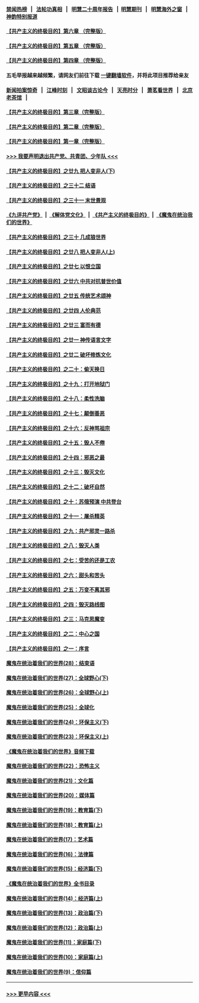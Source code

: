 #### [禁闻热榜](热点新闻.md?=0)  &nbsp;&nbsp;|&nbsp;&nbsp; [法轮功真相](https://github.com/gfw-breaker/truth/blob/master/README.md?=0) &nbsp;&nbsp;|&nbsp;&nbsp; [明慧二十周年报告](https://github.com/gfw-breaker/mh-reports/blob/master/README.md?=0) &nbsp;&nbsp;|&nbsp;&nbsp;[明慧期刊](https://github.com/gfw-breaker/mh-qikan) &nbsp;&nbsp;|&nbsp;&nbsp; [明慧海外之窗](https://github.com/gfw-breaker/mh-news/blob/master/README.md?=0) &nbsp;&nbsp;|&nbsp;&nbsp; [神韵特别报道](https://github.com/gfw-breaker/mh-news/blob/master/shenyun.md?=0)
#### [【共产主义的终极目的】第六章 （完整版）](../pages/nsc422/n11428913.md?t=02291902) 
#### [【共产主义的终极目的】第五章 （完整版）](../pages/nsc422/n11428912.md?t=02291902) 
#### [【共产主义的终极目的】第四章 （完整版）](../pages/nsc422/n11428907.md?t=02291902) 
#### 五毛举报越来越频繁，请网友们前往下载 [一键翻墙软件](https://github.com/gfw-breaker/ssr-accounts)，并将此项目推荐给亲友
#### [新闻拍案惊奇](https://github.com/gfw-breaker/banned-news/blob/master/pages/link4.md) &nbsp;&nbsp;|&nbsp;&nbsp; [江峰时刻](https://github.com/gfw-breaker/banned-news/blob/master/pages/link4.md) &nbsp;&nbsp;|&nbsp;&nbsp; [文昭谈古论今](https://github.com/gfw-breaker/banned-news/blob/master/pages/link4.md) &nbsp;&nbsp;|&nbsp;&nbsp; [天亮时分](https://github.com/gfw-breaker/banned-news/blob/master/pages/link4.md) &nbsp;&nbsp;|&nbsp;&nbsp; [萧茗看世界](https://github.com/gfw-breaker/banned-news/blob/master/pages/link4.md) &nbsp;&nbsp;|&nbsp;&nbsp; [北京老茶馆](https://github.com/gfw-breaker/banned-news/blob/master/pages/link4.md) &nbsp;&nbsp;|&nbsp;&nbsp; 
#### [【共产主义的终极目的】第三章（完整版）](../pages/nsc422/n11428848.md?t=02291902) 
#### [【共产主义的终极目的】第二章（完整版）](../pages/nsc422/n11428831.md?t=02291902) 
#### [【共产主义的终极目的】第一章（完整版）](../pages/nsc422/n11417651.md?t=02291902) 
#### [>>> 我要声明退出共产党、共青团、少年队 <<<](https://github.com/begood0513/goodnews/blob/master/quit/letter.md) 
#### [【共产主义的终极目的】之廿九 把人变非人(下)](../pages/nsc422/n11344140.md?t=02291902) 
#### [【共产主义的终极目的】之三十二 结语](../pages/nsc422/n11360535.md?t=02291902) 
#### [【共产主义的终极目的】之三十一 末世景观](../pages/nsc422/n11351129.md?t=02291902) 
#### [《九评共产党》](https://github.com/begood0513/9ping.md/blob/master/README.md) &nbsp;|&nbsp; [《解体党文化》](../../../../jtdwh.md/blob/master/README.md)  &nbsp;|&nbsp; [《共产主义的终极目的》](../../../../gczydzjmd.md/blob/master/README.md) &nbsp;|&nbsp; [《魔鬼在统治我们的世界》](../../../../mgztzwmdsj.md/blob/master/README.md) 
#### [【共产主义的终极目的】之三十 几成狼世界](../pages/nsc422/n11348280.md?t=02291902) 
#### [【共产主义的终极目的】之廿八 把人变非人(上)](../pages/nsc422/n11340492.md?t=02291902) 
#### [【共产主义的终极目的】之廿七 以恨立国](../pages/nsc422/n11336944.md?t=02291902) 
#### [【共产主义的终极目的】之廿六 中共对抗普世价值](../pages/nsc422/n11324785.md?t=02291902) 
#### [【共产主义的终极目的】之廿五 传统艺术颂神](../pages/nsc422/n11296396.md?t=02291902) 
#### [【共产主义的终极目的】之廿四 人伦典范](../pages/nsc422/n11296397.md?t=02291902) 
#### [【共产主义的终极目的】之廿三 富而有德](../pages/nsc422/n11283598.md?t=02291902) 
#### [【共产主义的终极目的】之廿一 神传语言文字](../pages/nsc422/n11263265.md?t=02291902) 
#### [【共产主义的终极目的】之廿二 破坏修炼文化](../pages/nsc422/n11245728.md?t=02291902) 
#### [【共产主义的终极目的】之二十：偷天换日](../pages/nsc422/n11238846.md?t=02291902) 
#### [【共产主义的终极目的】之十九：打开地狱门](../pages/nsc422/n11206376.md?t=02291902) 
#### [【共产主义的终极目的】之十八：柔性洗脑](../pages/nsc422/n11199994.md?t=02291902) 
#### [【共产主义的终极目的】之十七：颠倒善恶](../pages/nsc422/n11179782.md?t=02291902) 
#### [【共产主义的终极目的】之十六：反神骂祖宗](../pages/nsc422/n11166798.md?t=02291902) 
#### [【共产主义的终极目的】之十五：毁人不倦](../pages/nsc422/n11166792.md?t=02291902) 
#### [【共产主义的终极目的】之十四：邪恶之最](../pages/nsc422/n11150249.md?t=02291902) 
#### [【共产主义的终极目的】之十三：毁灭文化](../pages/nsc422/n11135227.md?t=02291902) 
#### [【共产主义的终极目的】之十二：破坏自然](../pages/nsc422/n11135214.md?t=02291902) 
#### [【共产主义的终极目的】之十：苏俄预演 中共登台](../pages/nsc422/n11118424.md?t=02291902) 
#### [【共产主义的终极目的】之十一：屠杀精英](../pages/nsc422/n11118442.md?t=02291902) 
#### [【共产主义的终极目的】之九：共产邪灵一路杀](../pages/nsc422/n11114139.md?t=02291902) 
#### [【共产主义的终极目的】之八：毁灭人类](../pages/nsc422/n11108503.md?t=02291902) 
#### [【共产主义的终极目的】之七：受苦的还是工农](../pages/nsc422/n11101809.md?t=02291902) 
#### [【共产主义的终极目的】之六：甜头和苦头](../pages/nsc422/n11096971.md?t=02291902) 
#### [【共产主义的终极目的】之五：万变不离其邪](../pages/nsc422/n11091285.md?t=02291902) 
#### [【共产主义的终极目的】之四：毁灭路线图](../pages/nsc422/n11086284.md?t=02291902) 
#### [【共产主义的终极目的】之三：马克思魔变](../pages/nsc422/n11061941.md?t=02291902) 
#### [【共产主义的终极目的】之二：中心之国](../pages/nsc422/n11047728.md?t=02291902) 
#### [【共产主义的终极目的】之一：序言](../pages/nsc422/n11086077.md?t=02291902) 
#### [魔鬼在统治着我们的世界(28)：结束语](../pages/nsc422/n10936246.md?t=02291902) 
#### [魔鬼在统治着我们的世界(27)：全球野心(下)](../pages/nsc422/n10928319.md?t=02291902) 
#### [魔鬼在统治着我们的世界(26)：全球野心(上)](../pages/nsc422/n10900318.md?t=02291902) 
#### [魔鬼在统治着我们的世界(25)：全球化](../pages/nsc422/n10788205.md?t=02291902) 
#### [魔鬼在统治着我们的世界(24)：环保主义(下)](../pages/nsc422/n10695307.md?t=02291902) 
#### [魔鬼在统治着我们的世界(23)：环保主义(上)](../pages/nsc422/n10688613.md?t=02291902) 
#### [《魔鬼在统治着我们的世界》音频下载](../pages/nsc422/n10635553.md?t=02291902) 
#### [魔鬼在统治着我们的世界(22)：恐怖主义](../pages/nsc422/n10614727.md?t=02291902) 
#### [魔鬼在统治着我们的世界(21)：文化篇](../pages/nsc422/n10597706.md?t=02291902) 
#### [魔鬼在统治着我们的世界(20)：媒体篇](../pages/nsc422/n10586579.md?t=02291902) 
#### [魔鬼在统治着我们的世界(19)：教育篇(下)](../pages/nsc422/n10564808.md?t=02291902) 
#### [魔鬼在统治着我们的世界(18)：教育篇(上)](../pages/nsc422/n10526970.md?t=02291902) 
#### [魔鬼在统治着我们的世界(17)：艺术篇](../pages/nsc422/n10499093.md?t=02291902) 
#### [魔鬼在统治着我们的世界(16)：法律篇](../pages/nsc422/n10485969.md?t=02291902) 
#### [魔鬼在统治着我们的世界(15)：经济篇(下)](../pages/nsc422/n10469975.md?t=02291902) 
#### [《魔鬼在统治着我们的世界》全书目录](../pages/nsc422/n10464261.md?t=02291902) 
#### [魔鬼在统治着我们的世界(14)：经济篇(上)](../pages/nsc422/n10457370.md?t=02291902) 
#### [魔鬼在统治着我们的世界(13)：政治篇(下)](../pages/nsc422/n10448270.md?t=02291902) 
#### [魔鬼在统治着我们的世界(12)：政治篇(上)](../pages/nsc422/n10444576.md?t=02291902) 
#### [魔鬼在统治着我们的世界(11)：家庭篇(下)](../pages/nsc422/n10440961.md?t=02291902) 
#### [魔鬼在统治着我们的世界(10)：家庭篇(上)](../pages/nsc422/n10435448.md?t=02291902) 
#### [魔鬼在统治着我们的世界(9)：信仰篇](../pages/nsc422/n10432159.md?t=02291902) 

----
#### [ >>> 更早内容 <<< ](../indexes/nsc422-earlier.md)
